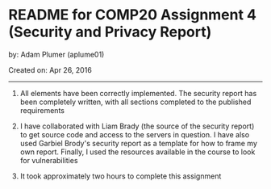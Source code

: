 README for COMP20 Assignment 4 (Security and Privacy Report)
==
by: Adam Plumer (aplume01)

Created on: Apr 26, 2016

------

1. All elements have been correctly implemented. The security report has been completely written, with all sections completed to the published requirements

2. I have collaborated with Liam Brady (the source of the security report) to get source code and access to the servers in question. I have also used Garbiel Brody's security report as a template for how to frame my own report. Finally, I used the resources available in the course to look for vulnerabilities

3. It took approximately two hours to complete this assignment